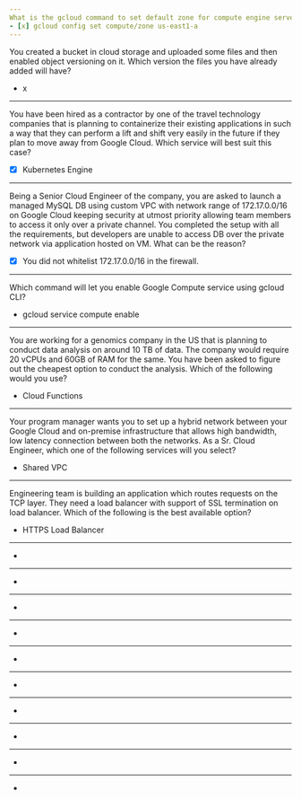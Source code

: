 ```yaml
---
What is the gcloud command to set default zone for compute engine server using gcloud CLI?
- [x] gcloud config set compute/zone us-east1-a
---
```

You created a bucket in cloud storage and uploaded some files and then enabled object versioning on it. Which version the files you have already added will have?
- x
---
You have been hired as a contractor by one of the travel technology companies that is planning to containerize their existing applications in such a way that they can perform a lift and shift very easily in the future if they plan to move away from Google Cloud. Which service will best suit this case?
- [x] Kubernetes Engine
---
Being a Senior Cloud Engineer of the company, you are asked to launch a managed MySQL DB using custom VPC with network range of 172.17.0.0/16 on Google Cloud keeping security at utmost priority allowing team members to access it only over a private channel. You completed the setup with all the requirements, but developers are unable to access DB over the private network via application hosted on VM. What can be the reason?
- [x] You did not whitelist 172.17.0.0/16 in the firewall.
---
Which command will let you enable Google Compute service using gcloud CLI?
- gcloud service compute enable
---
You are working for a genomics company in the US that is planning to conduct data analysis on around 10 TB of data. The company would require 20 vCPUs and 60GB of RAM for the same. You have been asked to figure out the cheapest option to conduct the analysis. Which of the following would you use?
- Cloud Functions
---
Your program manager wants you to set up a hybrid network between your Google Cloud and on-premise infrastructure that allows high bandwidth, low latency connection between both the networks. As a Sr. Cloud Engineer, which one of the following services will you select?
- Shared VPC
---
Engineering team is building an application which routes requests on the TCP layer. They need a load balancer with support of SSL termination on load balancer. Which of the following is the best available option?
- HTTPS Load Balancer
---
-
---
-
---
-
---
-
---
-
---
-
---
-
---
-
---
-
---
-
